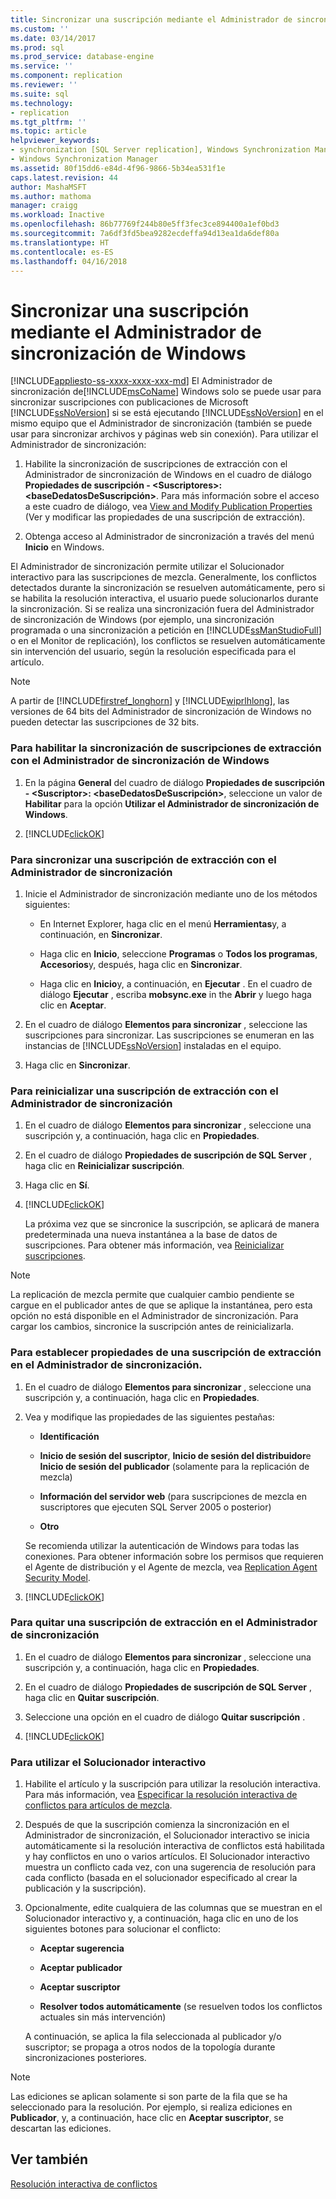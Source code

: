 ```yaml
---
title: Sincronizar una suscripción mediante el Administrador de sincronización de Windows | Microsoft Docs
ms.custom: ''
ms.date: 03/14/2017
ms.prod: sql
ms.prod_service: database-engine
ms.service: ''
ms.component: replication
ms.reviewer: ''
ms.suite: sql
ms.technology:
- replication
ms.tgt_pltfrm: ''
ms.topic: article
helpviewer_keywords:
- synchronization [SQL Server replication], Windows Synchronization Manager
- Windows Synchronization Manager
ms.assetid: 80f15dd6-e84d-4f96-9866-5b34ea531f1e
caps.latest.revision: 44
author: MashaMSFT
ms.author: mathoma
manager: craigg
ms.workload: Inactive
ms.openlocfilehash: 86b77769f244b80e5ff3fec3ce894400a1ef0bd3
ms.sourcegitcommit: 7a6df3fd5bea9282ecdeffa94d13ea1da6def80a
ms.translationtype: HT
ms.contentlocale: es-ES
ms.lasthandoff: 04/16/2018
---
```

# <a name="synchronize-a-subscription-using-windows-synchronization-manager"></a>Sincronizar una suscripción mediante el Administrador de sincronización de Windows
[!INCLUDE[appliesto-ss-xxxx-xxxx-xxx-md](../../includes/appliesto-ss-xxxx-xxxx-xxx-md.md)]
  El Administrador de sincronización de[!INCLUDE[msCoName](../../includes/msconame-md.md)] Windows solo se puede usar para sincronizar suscripciones con publicaciones de Microsoft [!INCLUDE[ssNoVersion](../../includes/ssnoversion-md.md)] si se está ejecutando [!INCLUDE[ssNoVersion](../../includes/ssnoversion-md.md)] en el mismo equipo que el Administrador de sincronización (también se puede usar para sincronizar archivos y páginas web sin conexión). Para utilizar el Administrador de sincronización:  
  
1.  Habilite la sincronización de suscripciones de extracción con el Administrador de sincronización de Windows en el cuadro de diálogo **Propiedades de suscripción - \<Suscriptores>: \<baseDedatosDeSuscripción>**. Para más información sobre el acceso a este cuadro de diálogo, vea [View and Modify Publication Properties](../../relational-databases/replication/view-and-modify-pull-subscription-properties.md) (Ver y modificar las propiedades de una suscripción de extracción).  
  
2.  Obtenga acceso al Administrador de sincronización a través del menú **Inicio** en Windows.  
  
 El Administrador de sincronización permite utilizar el Solucionador interactivo para las suscripciones de mezcla. Generalmente, los conflictos detectados durante la sincronización se resuelven automáticamente, pero si se habilita la resolución interactiva, el usuario puede solucionarlos durante la sincronización. Si se realiza una sincronización fuera del Administrador de sincronización de Windows (por ejemplo, una sincronización programada o una sincronización a petición en [!INCLUDE[ssManStudioFull](../../includes/ssmanstudiofull-md.md)] o en el Monitor de replicación), los conflictos se resuelven automáticamente sin intervención del usuario, según la resolución especificada para el artículo.  
  
> [!NOTE]  
>  A partir de [!INCLUDE[firstref_longhorn](../../includes/firstref-longhorn-md.md)] y [!INCLUDE[wiprlhlong](../../includes/wiprlhlong-md.md)], las versiones de 64 bits del Administrador de sincronización de Windows no pueden detectar las suscripciones de 32 bits.  
  
### <a name="to-enable-the-synchronization-of-pull-subscriptions-with-windows-synchronization-manager"></a>Para habilitar la sincronización de suscripciones de extracción con el Administrador de sincronización de Windows  
  
1.  En la página **General** del cuadro de diálogo **Propiedades de suscripción - \<Suscriptor>: \<baseDedatosDeSuscripción>**, seleccione un valor de **Habilitar** para la opción **Utilizar el Administrador de sincronización de Windows**.  
  
2.  [!INCLUDE[clickOK](../../includes/clickok-md.md)]  
  
### <a name="to-synchronize-a-pull-subscription-with-synchronization-manager"></a>Para sincronizar una suscripción de extracción con el Administrador de sincronización  
  
1.  Inicie el Administrador de sincronización mediante uno de los métodos siguientes:  
  
    -   En Internet Explorer, haga clic en el menú **Herramientas**y, a continuación, en **Sincronizar**.  
  
    -   Haga clic en **Inicio**, seleccione **Programas** o **Todos los programas**, **Accesorios**y, después, haga clic en **Sincronizar**.  
  
    -   Haga clic en **Inicio**y, a continuación, en **Ejecutar** . En el cuadro de diálogo **Ejecutar** , escriba **mobsync.exe** in the **Abrir** y luego haga clic en **Aceptar**.  
  
2.  En el cuadro de diálogo **Elementos para sincronizar** , seleccione las suscripciones para sincronizar. Las suscripciones se enumeran en las instancias de [!INCLUDE[ssNoVersion](../../includes/ssnoversion-md.md)] instaladas en el equipo.  
  
3.  Haga clic en **Sincronizar**.  
  
### <a name="to-reinitialize-a-pull-subscription-with-synchronization-manager"></a>Para reinicializar una suscripción de extracción con el Administrador de sincronización  
  
1.  En el cuadro de diálogo **Elementos para sincronizar** , seleccione una suscripción y, a continuación, haga clic en **Propiedades**.  
  
2.  En el cuadro de diálogo **Propiedades de suscripción de SQL Server** , haga clic en **Reinicializar suscripción**.  
  
3.  Haga clic en **Sí**.  
  
4.  [!INCLUDE[clickOK](../../includes/clickok-md.md)]  
  
     La próxima vez que se sincronice la suscripción, se aplicará de manera predeterminada una nueva instantánea a la base de datos de suscripciones. Para obtener más información, vea [Reinicializar suscripciones](../../relational-databases/replication/reinitialize-subscriptions.md).  
  
> [!NOTE]  
>  La replicación de mezcla permite que cualquier cambio pendiente se cargue en el publicador antes de que se aplique la instantánea, pero esta opción no está disponible en el Administrador de sincronización. Para cargar los cambios, sincronice la suscripción antes de reinicializarla.  
  
### <a name="to-set-properties-for-a-pull-subscription-in-synchronization-manager"></a>Para establecer propiedades de una suscripción de extracción en el Administrador de sincronización.  
  
1.  En el cuadro de diálogo **Elementos para sincronizar** , seleccione una suscripción y, a continuación, haga clic en **Propiedades**.  
  
2.  Vea y modifique las propiedades de las siguientes pestañas:  
  
    -   **Identificación**  
  
    -   **Inicio de sesión del suscriptor**, **Inicio de sesión del distribuidor**e **Inicio de sesión del publicador** (solamente para la replicación de mezcla)  
  
    -   **Información del servidor web** (para suscripciones de mezcla en suscriptores que ejecuten SQL Server 2005 o posterior)  
  
    -   **Otro**  
  
     Se recomienda utilizar la autenticación de Windows para todas las conexiones. Para obtener información sobre los permisos que requieren el Agente de distribución y el Agente de mezcla, vea [Replication Agent Security Model](../../relational-databases/replication/security/replication-agent-security-model.md).  
  
3.  [!INCLUDE[clickOK](../../includes/clickok-md.md)]  
  
### <a name="to-remove-a-pull-subscription-from-synchronization-manager"></a>Para quitar una suscripción de extracción en el Administrador de sincronización  
  
1.  En el cuadro de diálogo **Elementos para sincronizar** , seleccione una suscripción y, a continuación, haga clic en **Propiedades**.  
  
2.  En el cuadro de diálogo **Propiedades de suscripción de SQL Server** , haga clic en **Quitar suscripción**.  
  
3.  Seleccione una opción en el cuadro de diálogo **Quitar suscripción** .  
  
4.  [!INCLUDE[clickOK](../../includes/clickok-md.md)]  
  
### <a name="to-use-the-interactive-resolver"></a>Para utilizar el Solucionador interactivo  
  
1.  Habilite el artículo y la suscripción para utilizar la resolución interactiva. Para más información, vea [Especificar la resolución interactiva de conflictos para artículos de mezcla](../../relational-databases/replication/publish/specify-interactive-conflict-resolution-for-merge-articles.md).  
  
2.  Después de que la suscripción comienza la sincronización en el Administrador de sincronización, el Solucionador interactivo se inicia automáticamente si la resolución interactiva de conflictos está habilitada y hay conflictos en uno o varios artículos. El Solucionador interactivo muestra un conflicto cada vez, con una sugerencia de resolución para cada conflicto (basada en el solucionador especificado al crear la publicación y la suscripción).  
  
3.  Opcionalmente, edite cualquiera de las columnas que se muestran en el Solucionador interactivo y, a continuación, haga clic en uno de los siguientes botones para solucionar el conflicto:  
  
    -   **Aceptar sugerencia**  
  
    -   **Aceptar publicador**  
  
    -   **Aceptar suscriptor**  
  
    -   **Resolver todos automáticamente** (se resuelven todos los conflictos actuales sin más intervención)  
  
     A continuación, se aplica la fila seleccionada al publicador y/o suscriptor; se propaga a otros nodos de la topología durante sincronizaciones posteriores.  
  
> [!NOTE]  
>  Las ediciones se aplican solamente si son parte de la fila que se ha seleccionado para la resolución. Por ejemplo, si realiza ediciones en **Publicador**, y, a continuación, hace clic en **Aceptar suscriptor**, se descartan las ediciones.  
  
## <a name="see-also"></a>Ver también  
 [Resolución interactiva de conflictos](../../relational-databases/replication/merge/advanced-merge-replication-conflict-interactive-resolution.md)  
  
  

